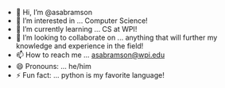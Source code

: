- 👋 Hi, I’m @asabramson
- 👀 I’m interested in ... Computer Science!
- 🌱 I’m currently learning ... CS at WPI!
- 💞️ I’m looking to collaborate on ... anything that will further my knowledge and experience in the field!
- 📫 How to reach me ... asabramson@wpi.edu
- 😄 Pronouns: ... he/him
- ⚡ Fun fact: ... python is my favorite language!

<!---
asabramson/asabramson is a ✨ special ✨ repository because its `README.md` (this file) appears on your GitHub profile.
You can click the Preview link to take a look at your changes.
--->
